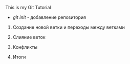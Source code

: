 This is my Git Tutorial

* *git init* - добавление репозитория

1. Создание новой ветки и переходы между ветками

2. Слияние веток

3. Конфликты

4. Итоги